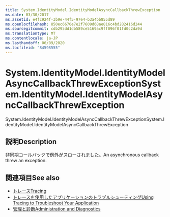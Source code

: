 ```yaml
---
title: System.IdentityModel.IdentityModelAsyncCallbackThrewException
ms.date: 03/30/2017
ms.assetid: e4fc924f-3b9e-44f5-97e4-b3a4bb855d89
ms.openlocfilehash: 850ec6670e7e2f7609d68ae816c4bd282416d244
ms.sourcegitcommit: cdb295dd1db589ce5169ac9ff096f01fd0c2da9d
ms.translationtype: MT
ms.contentlocale: ja-JP
ms.lasthandoff: 06/09/2020
ms.locfileid: "84598555"
---
```

# <a name="systemidentitymodelidentitymodelasynccallbackthrewexception"></a><span data-ttu-id="52834-102">System.IdentityModel.IdentityModelAsyncCallbackThrewException</span><span class="sxs-lookup"><span data-stu-id="52834-102">System.IdentityModel.IdentityModelAsyncCallbackThrewException</span></span>
<span data-ttu-id="52834-103">System.IdentityModel.IdentityModelAsyncCallbackThrewException</span><span class="sxs-lookup"><span data-stu-id="52834-103">System.IdentityModel.IdentityModelAsyncCallbackThrewException</span></span>  
  
## <a name="description"></a><span data-ttu-id="52834-104">説明</span><span class="sxs-lookup"><span data-stu-id="52834-104">Description</span></span>  
 <span data-ttu-id="52834-105">非同期コールバックで例外がスローされました。</span><span class="sxs-lookup"><span data-stu-id="52834-105">An asynchronous callback threw an exception.</span></span>  
  
## <a name="see-also"></a><span data-ttu-id="52834-106">関連項目</span><span class="sxs-lookup"><span data-stu-id="52834-106">See also</span></span>

- [<span data-ttu-id="52834-107">トレース</span><span class="sxs-lookup"><span data-stu-id="52834-107">Tracing</span></span>](index.md)
- [<span data-ttu-id="52834-108">トレースを使用したアプリケーションのトラブルシューティング</span><span class="sxs-lookup"><span data-stu-id="52834-108">Using Tracing to Troubleshoot Your Application</span></span>](using-tracing-to-troubleshoot-your-application.md)
- [<span data-ttu-id="52834-109">管理と診断</span><span class="sxs-lookup"><span data-stu-id="52834-109">Administration and Diagnostics</span></span>](../index.md)
